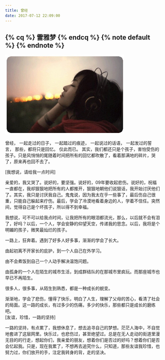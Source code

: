 ```yaml
---
title: 曾经 
date: 2017-07-12 22:09:00
---
```

{% cq %} 雷雅梦 {% endcq %}
{% note default %}  {% endnote %}
---

![](/images/girl02.jpg)

曾经， 
一起走过的日子， 
一起踏过的痕迹， 
一起说过的话语， 
一起发过的誓言， 
那些，都将只是回忆。 
仅此而已。 
其实，我们都还只是个孩子，害怕受伤的孩子。只是风悄悄的尾随着时间把所有的回忆都吹散了，看着那满地的碎片，哭了，原来再也回不去了。 ­

[我想说，请给我一点时间] ­

亲爱的，我又哭了。说好的，要坚强。说好的，09年要收起悲伤。说好的，祝福一直都在，我却狠狠地把所有的人都推开，狠狠地朝他们说狠话，我开始讨厌他们了。其实，我只是讨厌我自己。鬼鬼说，因为我太在乎一些事了，最后伤自己很重，只能自己躲起来疗伤。最后，学会了冷漠地看着身边的人，学着不信任。突然间，觉得自己是个坏孩子，所以得不到幸福。 ­

我想说，可不可以给我点时间，让我把所有的眼泪都流光，那么，以后就不会有泪了，好吗？以后，一个人，学会安静的仰望天空，传递我的思念。以后，我将是个明媚的孩子，微笑最灿烂的孩子。 ­

一路上，狂奔着。遇到了好多人好多事，渐渐的学会了长大。 ­

由起初离不开家长的庇护，到一个人自己在外学习。 ­

由不会煮饭到自己一个人动手解决温饱问题。 ­

由孤身的一个人在陌生的城市生活，到成群结队的在那城市里疯玩。而那座城市也早已不再陌生。 ­

很多人，很多事，从陌生到熟悉，都是一种成长的蜕变。 ­

渐渐地，学会了悲伤，懂得了快乐，明白了人生，理解了父母的苦心，看清了社会的局面。这一路的成长，有过多少的伤痛，多少的快乐，那些都只是成长的磨练吧。            
[友谊，珍惜，一路的坚持] ­

一路的坚持，有点累了，我想休息了，想去追寻自己的梦想。茫茫人海中，不自觉地套进了这层网里。快乐过，也悲伤过，甚至绝望过。总是在无人走动的街道里漫无目的的行走，想起你们，我亲爱的朋友，想着你们是否过的好吗？想着你们是否会忆起我。只是，现在我累了，不想再去追究什么，只知道，那些友谊我珍惜，也努力过，你们放开的手，注定我转身的背，走的坚决。 ­
